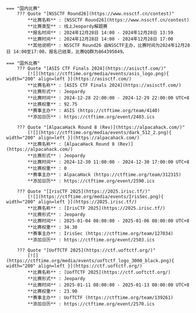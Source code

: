     === "国内比赛"
        ??? Quote "[NSSCTF Round26](https://www.nssctf.cn/contest)"  
            **比赛名称** : [NSSCTF Round26](https://www.nssctf.cn/contest)  
            **比赛类型** : 线上Jeopardy解题赛  
            **报名时间** : 2024年12月28日 14:00 - 2024年12月28日 13:59  
            **比赛时间** : 2024年12月28日 14:00 - 2024年12月28日 17:00  
            **其他说明** : NSSCTF Round26 由NSSCTF主办，比赛时间为2024年12月28日 14:00至17:00，报名已结束，比赛QQ群为864395049。  
                
    === "国外比赛"
        ??? Quote "[ASIS CTF Finals 2024](https://asisctf.com/)"  
            [![](https://ctftime.org/media/events/asis_logo.png){ width="200" align=left }](https://asisctf.com/)  
            **比赛名称** : [ASIS CTF Finals 2024](https://asisctf.com/)  
            **比赛形式** : Jeopardy  
            **比赛时间** : 2024-12-28 22:00:00 - 2024-12-29 22:00:00 UTC+8  
            **比赛权重** : 92.75  
            **赛事主办** : ASIS (https://ctftime.org/team/4140)  
            **添加日历** : https://ctftime.org/event/2403.ics  
            
        ??? Quote "[AlpacaHack Round 8 (Rev)](https://alpacahack.com/)"  
            [![](https://ctftime.org/media/events/dark_512_2.png){ width="200" align=left }](https://alpacahack.com/)  
            **比赛名称** : [AlpacaHack Round 8 (Rev)](https://alpacahack.com/)  
            **比赛形式** : Jeopardy  
            **比赛时间** : 2024-12-30 11:00:00 - 2024-12-30 17:00:00 UTC+8  
            **比赛权重** : 0  
            **赛事主办** : AlpacaHack (https://ctftime.org/team/312315)  
            **添加日历** : https://ctftime.org/event/2590.ics  
            
        ??? Quote "[IrisCTF 2025](https://2025.irisc.tf/)"  
            [![](https://ctftime.org/media/events/IrisSec.png){ width="200" align=left }](https://2025.irisc.tf/)  
            **比赛名称** : [IrisCTF 2025](https://2025.irisc.tf/)  
            **比赛形式** : Jeopardy  
            **比赛时间** : 2025-01-04 08:00:00 - 2025-01-06 08:00:00 UTC+8  
            **比赛权重** : 34.30  
            **赛事主办** : IrisSec (https://ctftime.org/team/127034)  
            **添加日历** : https://ctftime.org/event/2503.ics  
            
        ??? Quote "[UofTCTF 2025](https://ctf.uoftctf.org/)"  
            [![](https://ctftime.org/media/events/uoftctf_logo_3000_black.png){ width="200" align=left }](https://ctf.uoftctf.org/)  
            **比赛名称** : [UofTCTF 2025](https://ctf.uoftctf.org/)  
            **比赛形式** : Jeopardy  
            **比赛时间** : 2025-01-11 08:00:00 - 2025-01-13 08:00:00 UTC+8  
            **比赛权重** : 23.90  
            **赛事主办** : UofTCTF (https://ctftime.org/team/139261)  
            **添加日历** : https://ctftime.org/event/2570.ics  
            